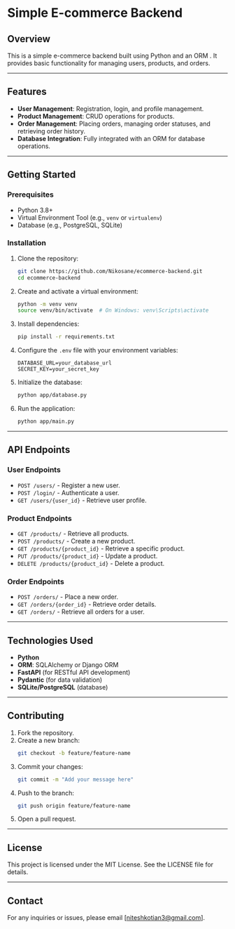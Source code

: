 # Simple E-commerce Backend

## Overview
This is a simple e-commerce backend built using Python and an ORM . It provides basic functionality for managing users, products, and orders.

---

## Features
- **User Management**: Registration, login, and profile management.
- **Product Management**: CRUD operations for products.
- **Order Management**: Placing orders, managing order statuses, and retrieving order history.
- **Database Integration**: Fully integrated with an ORM for database operations.

---

## Getting Started

### Prerequisites
- Python 3.8+
- Virtual Environment Tool (e.g., `venv` or `virtualenv`)
- Database (e.g., PostgreSQL, SQLite)

### Installation
1. Clone the repository:
   ```bash
   git clone https://github.com/Nikosane/ecommerce-backend.git
   cd ecommerce-backend
   ```

2. Create and activate a virtual environment:
   ```bash
   python -m venv venv
   source venv/bin/activate  # On Windows: venv\Scripts\activate
   ```

3. Install dependencies:
   ```bash
   pip install -r requirements.txt
   ```

4. Configure the `.env` file with your environment variables:
   ```
   DATABASE_URL=your_database_url
   SECRET_KEY=your_secret_key
   ```

5. Initialize the database:
   ```bash
   python app/database.py
   ```

6. Run the application:
   ```bash
   python app/main.py
   ```

---

## API Endpoints

### User Endpoints
- `POST /users/` - Register a new user.
- `POST /login/` - Authenticate a user.
- `GET /users/{user_id}` - Retrieve user profile.

### Product Endpoints
- `GET /products/` - Retrieve all products.
- `POST /products/` - Create a new product.
- `GET /products/{product_id}` - Retrieve a specific product.
- `PUT /products/{product_id}` - Update a product.
- `DELETE /products/{product_id}` - Delete a product.

### Order Endpoints
- `POST /orders/` - Place a new order.
- `GET /orders/{order_id}` - Retrieve order details.
- `GET /orders/` - Retrieve all orders for a user.

---

## Technologies Used
- **Python**
- **ORM**: SQLAlchemy or Django ORM
- **FastAPI** (for RESTful API development)
- **Pydantic** (for data validation)
- **SQLite/PostgreSQL** (database)

---

## Contributing
1. Fork the repository.
2. Create a new branch:
   ```bash
   git checkout -b feature/feature-name
   ```
3. Commit your changes:
   ```bash
   git commit -m "Add your message here"
   ```
4. Push to the branch:
   ```bash
   git push origin feature/feature-name
   ```
5. Open a pull request.

---

## License
This project is licensed under the MIT License. See the LICENSE file for details.

---

## Contact
For any inquiries or issues, please email [niteshkotian3@gmail.com].

